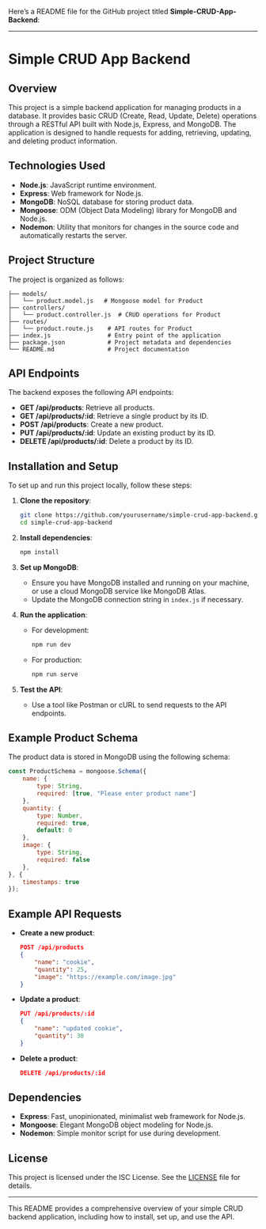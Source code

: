Here’s a README file for the GitHub project titled **Simple-CRUD-App-Backend**:

---

# Simple CRUD App Backend

## Overview

This project is a simple backend application for managing products in a database. It provides basic CRUD (Create, Read, Update, Delete) operations through a RESTful API built with Node.js, Express, and MongoDB. The application is designed to handle requests for adding, retrieving, updating, and deleting product information.

## Technologies Used

- **Node.js**: JavaScript runtime environment.
- **Express**: Web framework for Node.js.
- **MongoDB**: NoSQL database for storing product data.
- **Mongoose**: ODM (Object Data Modeling) library for MongoDB and Node.js.
- **Nodemon**: Utility that monitors for changes in the source code and automatically restarts the server.

## Project Structure

The project is organized as follows:

```
├── models/
│   └── product.model.js   # Mongoose model for Product
├── controllers/
│   └── product.controller.js  # CRUD operations for Product
├── routes/
│   └── product.route.js    # API routes for Product
├── index.js                # Entry point of the application
├── package.json            # Project metadata and dependencies
└── README.md               # Project documentation
```

## API Endpoints

The backend exposes the following API endpoints:

- **GET /api/products**: Retrieve all products.
- **GET /api/products/:id**: Retrieve a single product by its ID.
- **POST /api/products**: Create a new product.
- **PUT /api/products/:id**: Update an existing product by its ID.
- **DELETE /api/products/:id**: Delete a product by its ID.

## Installation and Setup

To set up and run this project locally, follow these steps:

1. **Clone the repository**:
   ```bash
   git clone https://github.com/yourusername/simple-crud-app-backend.git
   cd simple-crud-app-backend
   ```

2. **Install dependencies**:
   ```bash
   npm install
   ```

3. **Set up MongoDB**:
   - Ensure you have MongoDB installed and running on your machine, or use a cloud MongoDB service like MongoDB Atlas.
   - Update the MongoDB connection string in `index.js` if necessary.

4. **Run the application**:
   - For development:
     ```bash
     npm run dev
     ```
   - For production:
     ```bash
     npm run serve
     ```

5. **Test the API**:
   - Use a tool like Postman or cURL to send requests to the API endpoints.

## Example Product Schema

The product data is stored in MongoDB using the following schema:

```javascript
const ProductSchema = mongoose.Schema({
    name: {
        type: String,
        required: [true, "Please enter product name"]
    },
    quantity: {
        type: Number,
        required: true,
        default: 0
    },
    image: {
        type: String,
        required: false
    },
}, {
    timestamps: true
});
```

## Example API Requests

- **Create a new product**:
  ```json
  POST /api/products
  {
      "name": "cookie",
      "quantity": 25,
      "image": "https://example.com/image.jpg"
  }
  ```

- **Update a product**:
  ```json
  PUT /api/products/:id
  {
      "name": "updated cookie",
      "quantity": 30
  }
  ```

- **Delete a product**:
  ```json
  DELETE /api/products/:id
  ```

## Dependencies

- **Express**: Fast, unopinionated, minimalist web framework for Node.js.
- **Mongoose**: Elegant MongoDB object modeling for Node.js.
- **Nodemon**: Simple monitor script for use during development.

## License

This project is licensed under the ISC License. See the [LICENSE](LICENSE) file for details.

---

This README provides a comprehensive overview of your simple CRUD backend application, including how to install, set up, and use the API.
